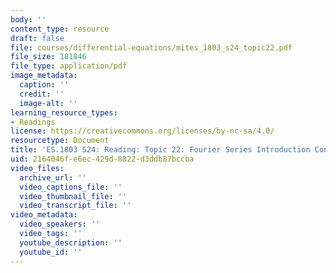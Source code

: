 ```yaml
---
body: ''
content_type: resource
draft: false
file: courses/differential-equations/mites_1803_s24_topic22.pdf
file_size: 181846
file_type: application/pdf
image_metadata:
  caption: ''
  credit: ''
  image-alt: ''
learning_resource_types:
- Readings
license: https://creativecommons.org/licenses/by-nc-sa/4.0/
resourcetype: Document
title: 'ES.1803 S24: Reading: Topic 22: Fourier Series Introduction Continued'
uid: 2164046f-e6ec-429d-8822-d3ddb87bccba
video_files:
  archive_url: ''
  video_captions_file: ''
  video_thumbnail_file: ''
  video_transcript_file: ''
video_metadata:
  video_speakers: ''
  video_tags: ''
  youtube_description: ''
  youtube_id: ''
---
```

